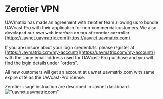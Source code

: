 # Zerotier VPN

UAVmatrix has made an agreement with zerotier team allowing us to bundle UAVcast-Pro with their application for non-commercial customers. We also developed our own web interface on top of zerotier controller [https://uavnet.uavmatrix.com](https://uavnet.uavmatrix.com).

If you are unsure about your login credentials, please register at [https://uavmatrix.com/my-account/](https://uavmatrix.com/my-account/)
with the same email address used for UAVcast-Pro purchase and you will find the login details under "orders".

All new customers will get an account at uavnet.uavmatrix.com with same expire date as the UAVcast-Pro license.

Zerotier usage instruction are described in uavnet dashboard.
!["uavnet.uavmatrix.com"](../images/vpn/uavnet_network.png)
